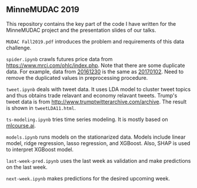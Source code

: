## MinneMUDAC 2019

This repository contains the key part of the code I have written for the MinneMUDAC project and the presentation slides of our talks.

`MUDAC Fall2019.pdf` introduces the problem and requirements of this data challenge.

`spider.ipynb` crawls futures price data from https://www.mrci.com/ohlc/index.php. Note that there are some duplicate data. For example, data from [20161230](https://www.mrci.com/ohlc/2016/161230.php) is the same as [20170102](https://www.mrci.com/ohlc/2017/170102.php). Need to remove the duplicated values in preprocessing procedure.

`tweet.ipynb` deals with tweet data. It uses LDA model to cluster tweet topics and thus obtains trade relavant and economy relavant tweets. Trump's tweet data is from http://www.trumptwitterarchive.com/archive. The result is shown in `tweetLDA11.html`.


`ts-modeling.ipynb` tries time series modeling. It is mostly based on [mlcourse.ai](https://github.com/Yorko/mlcourse.ai/blob/master/jupyter_english/topic09_time_series/topic9_part1_time_series_python.ipynb).

`models.ipynb` runs models on the stationarized data. Models include linear model, ridge regression, lasso regression, and XGBoost. Also, SHAP is used to interpret XGBoost model.

`last-week-pred.ipynb` uses the last week as validation and make predictions on the last week.

`next-week.ipynb` makes predictions for the desired upcoming week.
